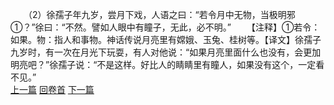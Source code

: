 　　（2）徐孺子年九岁，尝月下戏，人语之曰：“若令月中无物，当极明邪①？”徐曰：“不然。譬如人眼中有瞳子，无此，必不明。”
　　【注释】①若令：如果。物：指人和事物。神话传说月亮里有嫦娥、玉兔、桂树等。【译文】徐孺子九岁时，有一次在月光下玩耍，有人对他说：“如果月亮里面什么也没有，会更加明亮吧？”徐孺子说：“不是这样。好比人的睛睛里有瞳人，如果没有这个，一定看不见。”
<br>[上一篇](02_001) [回卷首](02_000) [下一篇](02_003)
